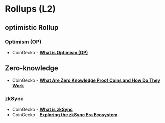 # Rollups (L2)

## optimistic Rollup

### Optimism (OP)
- CoinGecko - [**What is Optimism (OP)**](https://www.coingecko.com/learn/what-is-optimism-op)

## Zero-knowledge

- CoinGecko - [**What Are Zero Knowledge Proof Coins and How Do They Work**](https://www.coingecko.com/learn/zero-knowledge-proofs-and-zk-rollups)

### zkSync

- CoinGecko - [**What is zkSync**](https://www.coingecko.com/learn/what-is-zksync)
- CoinGecko - [**Exploring the zkSync Era Ecosystem**](https://www.coingecko.com/learn/zksync-ecosystem)
